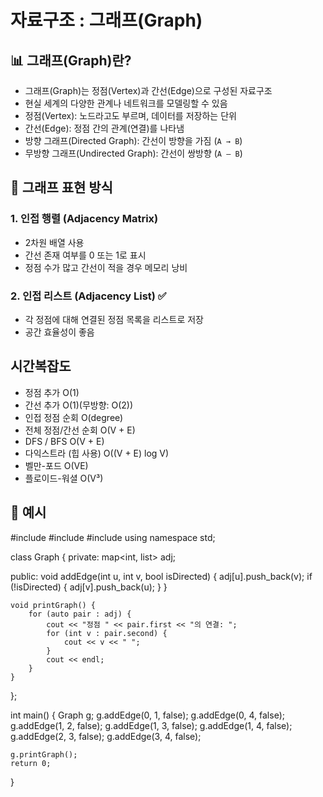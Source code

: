 #  자료구조 : 그래프(Graph)

## 📊 그래프(Graph)란?

- 그래프(Graph)는 정점(Vertex)과 간선(Edge)으로 구성된 자료구조
- 현실 세계의 다양한 관계나 네트워크를 모델링할 수 있음
- 정점(Vertex): 노드라고도 부르며, 데이터를 저장하는 단위
- 간선(Edge): 정점 간의 관계(연결)를 나타냄
- 방향 그래프(Directed Graph): 간선이 방향을 가짐 (`A → B`)
- 무방향 그래프(Undirected Graph): 간선이 쌍방향 (`A — B`)



## 🧱 그래프 표현 방식

### 1. 인접 행렬 (Adjacency Matrix)

- 2차원 배열 사용
- 간선 존재 여부를 0 또는 1로 표시
- 정점 수가 많고 간선이 적을 경우 메모리 낭비

### 2. 인접 리스트 (Adjacency List) ✅

- 각 정점에 대해 연결된 정점 목록을 리스트로 저장
- 공간 효율성이 좋음

## 시간복잡도

- 정점 추가	               O(1)
- 간선 추가	               O(1)(무방향: O(2))
- 인접 정점 순회  	       O(degree)
- 전체 정점/간선 순회	   O(V + E)
- DFS / BFS	              O(V + E)
- 다익스트라 (힙 사용)	   O((V + E) log V)
- 벨만-포드	               O(VE)
- 플로이드-워셜	           O(V³)

## 🧪 예시 

#include <iostream>
#include <map>
#include <list>
using namespace std;

class Graph {
private:
    map<int, list<int>> adj;

public:
    void addEdge(int u, int v, bool isDirected) {
        adj[u].push_back(v);
        if (!isDirected) {
            adj[v].push_back(u);
        }
    }

    void printGraph() {
        for (auto pair : adj) {
            cout << "정점 " << pair.first << "의 연결: ";
            for (int v : pair.second) {
                cout << v << " ";
            }
            cout << endl;
        }
    }
};

int main() {
    Graph g;
    g.addEdge(0, 1, false);
    g.addEdge(0, 4, false);
    g.addEdge(1, 2, false);
    g.addEdge(1, 3, false);
    g.addEdge(1, 4, false);
    g.addEdge(2, 3, false);
    g.addEdge(3, 4, false);

    g.printGraph();
    return 0;
}
